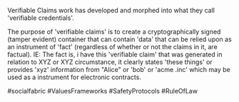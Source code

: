 Verifiable Claims work has developed and morphed into what they call 'verifiable credentials'.  

The purpose of 'verifiable claims' is to create a cryptographically signed (tamper evident) container that can contain 'data' that can be relied upon as an instrument of 'fact' (regardless of whether or not the claims in it, are factual).  IE: The fact is, i have this 'verifiable claim' that was generated in relation to XYZ or XYZ circumstance, it clearly states 'these things' or provides 'xyz' information from "Alice" or 'bob' or 'acme .inc' which may be used as a instrument for electronic contracts.



#socialfabric #ValuesFrameworks #SafetyProtocols #RuleOfLaw 